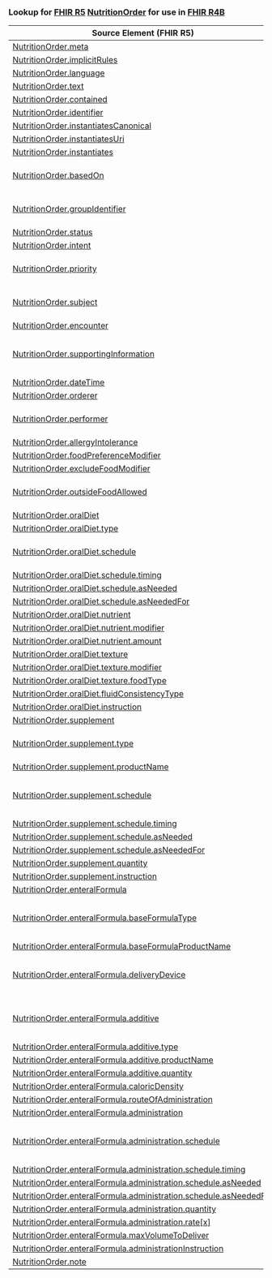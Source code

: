 ### Lookup for [FHIR R5](https://hl7.org/fhir/R5/) [NutritionOrder](https://hl7.org/fhir/R5/NutritionOrder.html) for use in [FHIR R4B](https://hl7.org/fhir/R4B/)

| Source Element (FHIR R5) | Usage | Target |
| -------------- | ----- | ------ |
| [NutritionOrder.meta](https://hl7.org/fhir/R5/NutritionOrder.html#resource) | `UseElementSameName` | [NutritionOrder.meta](https://hl7.org/fhir/R4B/NutritionOrder.html#resource) |
| [NutritionOrder.implicitRules](https://hl7.org/fhir/R5/NutritionOrder.html#resource) | `UseElementSameName` | [NutritionOrder.implicitRules](https://hl7.org/fhir/R4B/NutritionOrder.html#resource) |
| [NutritionOrder.language](https://hl7.org/fhir/R5/NutritionOrder.html#resource) | `UseElementSameName` | [NutritionOrder.language](https://hl7.org/fhir/R4B/NutritionOrder.html#resource) |
| [NutritionOrder.text](https://hl7.org/fhir/R5/NutritionOrder.html#resource) | `UseElementSameName` | [NutritionOrder.text](https://hl7.org/fhir/R4B/NutritionOrder.html#resource) |
| [NutritionOrder.contained](https://hl7.org/fhir/R5/NutritionOrder.html#resource) | `UseElementSameName` | [NutritionOrder.contained](https://hl7.org/fhir/R4B/NutritionOrder.html#resource) |
| [NutritionOrder.identifier](https://hl7.org/fhir/R5/NutritionOrder.html#resource) | `UseElementSameName` | [NutritionOrder.identifier](https://hl7.org/fhir/R4B/NutritionOrder.html#resource) |
| [NutritionOrder.instantiatesCanonical](https://hl7.org/fhir/R5/NutritionOrder.html#resource) | `UseElementSameName` | [NutritionOrder.instantiatesCanonical](https://hl7.org/fhir/R4B/NutritionOrder.html#resource) |
| [NutritionOrder.instantiatesUri](https://hl7.org/fhir/R5/NutritionOrder.html#resource) | `UseElementSameName` | [NutritionOrder.instantiatesUri](https://hl7.org/fhir/R4B/NutritionOrder.html#resource) |
| [NutritionOrder.instantiates](https://hl7.org/fhir/R5/NutritionOrder.html#resource) | `UseElementSameName` | [NutritionOrder.instantiates](https://hl7.org/fhir/R4B/NutritionOrder.html#resource) |
| [NutritionOrder.basedOn](https://hl7.org/fhir/R5/NutritionOrder.html#resource) | `UseExtension` | [http://hl7.org/fhir/5.0/StructureDefinition/extension-NutritionOrder.basedOn](StructureDefinition-ext-R5-NutritionOrder.basedOn.html) |
| [NutritionOrder.groupIdentifier](https://hl7.org/fhir/R5/NutritionOrder.html#resource) | `UseExtension` | [http://hl7.org/fhir/5.0/StructureDefinition/extension-NutritionOrder.groupIdentifier](StructureDefinition-ext-R5-NutritionOrder.groupIdentifier.html) |
| [NutritionOrder.status](https://hl7.org/fhir/R5/NutritionOrder.html#resource) | `UseElementSameName` | [NutritionOrder.status](https://hl7.org/fhir/R4B/NutritionOrder.html#resource) |
| [NutritionOrder.intent](https://hl7.org/fhir/R5/NutritionOrder.html#resource) | `UseElementSameName` | [NutritionOrder.intent](https://hl7.org/fhir/R4B/NutritionOrder.html#resource) |
| [NutritionOrder.priority](https://hl7.org/fhir/R5/NutritionOrder.html#resource) | `UseExtension` | [http://hl7.org/fhir/5.0/StructureDefinition/extension-NutritionOrder.priority](StructureDefinition-ext-R5-NutritionOrder.priority.html) |
| [NutritionOrder.subject](https://hl7.org/fhir/R5/NutritionOrder.html#resource) | `UseExtension` | [http://hl7.org/fhir/5.0/StructureDefinition/extension-NutritionOrder.subject](StructureDefinition-ext-R5-NutritionOrder.subject.html) |
| [NutritionOrder.encounter](https://hl7.org/fhir/R5/NutritionOrder.html#resource) | `UseElementSameName` | [NutritionOrder.encounter](https://hl7.org/fhir/R4B/NutritionOrder.html#resource) |
| [NutritionOrder.supportingInformation](https://hl7.org/fhir/R5/NutritionOrder.html#resource) | `UseExtension` | [http://hl7.org/fhir/5.0/StructureDefinition/extension-NutritionOrder.supportingInformation](StructureDefinition-ext-R5-NutritionOrder.supportingInformation.html) |
| [NutritionOrder.dateTime](https://hl7.org/fhir/R5/NutritionOrder.html#resource) | `UseElementSameName` | [NutritionOrder.dateTime](https://hl7.org/fhir/R4B/NutritionOrder.html#resource) |
| [NutritionOrder.orderer](https://hl7.org/fhir/R5/NutritionOrder.html#resource) | `UseElementSameName` | [NutritionOrder.orderer](https://hl7.org/fhir/R4B/NutritionOrder.html#resource) |
| [NutritionOrder.performer](https://hl7.org/fhir/R5/NutritionOrder.html#resource) | `UseExtension` | [http://hl7.org/fhir/5.0/StructureDefinition/extension-NutritionOrder.performer](StructureDefinition-ext-R5-NutritionOrder.performer.html) |
| [NutritionOrder.allergyIntolerance](https://hl7.org/fhir/R5/NutritionOrder.html#resource) | `UseElementSameName` | [NutritionOrder.allergyIntolerance](https://hl7.org/fhir/R4B/NutritionOrder.html#resource) |
| [NutritionOrder.foodPreferenceModifier](https://hl7.org/fhir/R5/NutritionOrder.html#resource) | `UseElementSameName` | [NutritionOrder.foodPreferenceModifier](https://hl7.org/fhir/R4B/NutritionOrder.html#resource) |
| [NutritionOrder.excludeFoodModifier](https://hl7.org/fhir/R5/NutritionOrder.html#resource) | `UseElementSameName` | [NutritionOrder.excludeFoodModifier](https://hl7.org/fhir/R4B/NutritionOrder.html#resource) |
| [NutritionOrder.outsideFoodAllowed](https://hl7.org/fhir/R5/NutritionOrder.html#resource) | `UseExtension` | [http://hl7.org/fhir/5.0/StructureDefinition/extension-NutritionOrder.outsideFoodAllowed](StructureDefinition-ext-R5-NutritionOrder.outsideFoodAllowed.html) |
| [NutritionOrder.oralDiet](https://hl7.org/fhir/R5/NutritionOrder.html#resource) | `UseElementSameName` | [NutritionOrder.oralDiet](https://hl7.org/fhir/R4B/NutritionOrder.html#resource) |
| [NutritionOrder.oralDiet.type](https://hl7.org/fhir/R5/NutritionOrder.html#resource) | `UseElementSameName` | [NutritionOrder.oralDiet.type](https://hl7.org/fhir/R4B/NutritionOrder.html#resource) |
| [NutritionOrder.oralDiet.schedule](https://hl7.org/fhir/R5/NutritionOrder.html#resource) | `UseExtension` | [http://hl7.org/fhir/5.0/StructureDefinition/extension-NutritionOrder.oralDiet.schedule](StructureDefinition-ext-R5-NutritionOrder.or.schedule.html) |
| [NutritionOrder.oralDiet.schedule.timing](https://hl7.org/fhir/R5/NutritionOrder.html#resource) | `UseExtensionFromAncestor` | - |
| [NutritionOrder.oralDiet.schedule.asNeeded](https://hl7.org/fhir/R5/NutritionOrder.html#resource) | `UseExtensionFromAncestor` | - |
| [NutritionOrder.oralDiet.schedule.asNeededFor](https://hl7.org/fhir/R5/NutritionOrder.html#resource) | `UseExtensionFromAncestor` | - |
| [NutritionOrder.oralDiet.nutrient](https://hl7.org/fhir/R5/NutritionOrder.html#resource) | `UseElementSameName` | [NutritionOrder.oralDiet.nutrient](https://hl7.org/fhir/R4B/NutritionOrder.html#resource) |
| [NutritionOrder.oralDiet.nutrient.modifier](https://hl7.org/fhir/R5/NutritionOrder.html#resource) | `UseElementSameName` | [NutritionOrder.oralDiet.nutrient.modifier](https://hl7.org/fhir/R4B/NutritionOrder.html#resource) |
| [NutritionOrder.oralDiet.nutrient.amount](https://hl7.org/fhir/R5/NutritionOrder.html#resource) | `UseElementSameName` | [NutritionOrder.oralDiet.nutrient.amount](https://hl7.org/fhir/R4B/NutritionOrder.html#resource) |
| [NutritionOrder.oralDiet.texture](https://hl7.org/fhir/R5/NutritionOrder.html#resource) | `UseElementSameName` | [NutritionOrder.oralDiet.texture](https://hl7.org/fhir/R4B/NutritionOrder.html#resource) |
| [NutritionOrder.oralDiet.texture.modifier](https://hl7.org/fhir/R5/NutritionOrder.html#resource) | `UseElementSameName` | [NutritionOrder.oralDiet.texture.modifier](https://hl7.org/fhir/R4B/NutritionOrder.html#resource) |
| [NutritionOrder.oralDiet.texture.foodType](https://hl7.org/fhir/R5/NutritionOrder.html#resource) | `UseElementSameName` | [NutritionOrder.oralDiet.texture.foodType](https://hl7.org/fhir/R4B/NutritionOrder.html#resource) |
| [NutritionOrder.oralDiet.fluidConsistencyType](https://hl7.org/fhir/R5/NutritionOrder.html#resource) | `UseElementSameName` | [NutritionOrder.oralDiet.fluidConsistencyType](https://hl7.org/fhir/R4B/NutritionOrder.html#resource) |
| [NutritionOrder.oralDiet.instruction](https://hl7.org/fhir/R5/NutritionOrder.html#resource) | `UseElementSameName` | [NutritionOrder.oralDiet.instruction](https://hl7.org/fhir/R4B/NutritionOrder.html#resource) |
| [NutritionOrder.supplement](https://hl7.org/fhir/R5/NutritionOrder.html#resource) | `UseElementSameName` | [NutritionOrder.supplement](https://hl7.org/fhir/R4B/NutritionOrder.html#resource) |
| [NutritionOrder.supplement.type](https://hl7.org/fhir/R5/NutritionOrder.html#resource) | `UseExtension` | [http://hl7.org/fhir/5.0/StructureDefinition/extension-NutritionOrder.supplement.type](StructureDefinition-ext-R5-NutritionOrder.su.type.html) |
| [NutritionOrder.supplement.productName](https://hl7.org/fhir/R5/NutritionOrder.html#resource) | `UseElementSameName` | [NutritionOrder.supplement.productName](https://hl7.org/fhir/R4B/NutritionOrder.html#resource) |
| [NutritionOrder.supplement.schedule](https://hl7.org/fhir/R5/NutritionOrder.html#resource) | `UseExtension` | [http://hl7.org/fhir/5.0/StructureDefinition/extension-NutritionOrder.supplement.schedule](StructureDefinition-ext-R5-NutritionOrder.su.schedule.html) |
| [NutritionOrder.supplement.schedule.timing](https://hl7.org/fhir/R5/NutritionOrder.html#resource) | `UseExtensionFromAncestor` | - |
| [NutritionOrder.supplement.schedule.asNeeded](https://hl7.org/fhir/R5/NutritionOrder.html#resource) | `UseExtensionFromAncestor` | - |
| [NutritionOrder.supplement.schedule.asNeededFor](https://hl7.org/fhir/R5/NutritionOrder.html#resource) | `UseExtensionFromAncestor` | - |
| [NutritionOrder.supplement.quantity](https://hl7.org/fhir/R5/NutritionOrder.html#resource) | `UseElementSameName` | [NutritionOrder.supplement.quantity](https://hl7.org/fhir/R4B/NutritionOrder.html#resource) |
| [NutritionOrder.supplement.instruction](https://hl7.org/fhir/R5/NutritionOrder.html#resource) | `UseElementSameName` | [NutritionOrder.supplement.instruction](https://hl7.org/fhir/R4B/NutritionOrder.html#resource) |
| [NutritionOrder.enteralFormula](https://hl7.org/fhir/R5/NutritionOrder.html#resource) | `UseElementSameName` | [NutritionOrder.enteralFormula](https://hl7.org/fhir/R4B/NutritionOrder.html#resource) |
| [NutritionOrder.enteralFormula.baseFormulaType](https://hl7.org/fhir/R5/NutritionOrder.html#resource) | `UseExtension` | [http://hl7.org/fhir/5.0/StructureDefinition/extension-NutritionOrder.enteralFormula.baseFormulaType](StructureDefinition-ext-R5-NutritionOrder.en.baseFormulaType.html) |
| [NutritionOrder.enteralFormula.baseFormulaProductName](https://hl7.org/fhir/R5/NutritionOrder.html#resource) | `UseElementSameName` | [NutritionOrder.enteralFormula.baseFormulaProductName](https://hl7.org/fhir/R4B/NutritionOrder.html#resource) |
| [NutritionOrder.enteralFormula.deliveryDevice](https://hl7.org/fhir/R5/NutritionOrder.html#resource) | `UseExtension` | [http://hl7.org/fhir/5.0/StructureDefinition/extension-NutritionOrder.enteralFormula.deliveryDevice](StructureDefinition-ext-R5-NutritionOrder.en.deliveryDevice.html) |
| [NutritionOrder.enteralFormula.additive](https://hl7.org/fhir/R5/NutritionOrder.html#resource) | `UseExtension` | [http://hl7.org/fhir/5.0/StructureDefinition/extension-NutritionOrder.enteralFormula.additive](StructureDefinition-ext-R5-NutritionOrder.en.additive.html) |
| [NutritionOrder.enteralFormula.additive.type](https://hl7.org/fhir/R5/NutritionOrder.html#resource) | `UseExtensionFromAncestor` | - |
| [NutritionOrder.enteralFormula.additive.productName](https://hl7.org/fhir/R5/NutritionOrder.html#resource) | `UseExtensionFromAncestor` | - |
| [NutritionOrder.enteralFormula.additive.quantity](https://hl7.org/fhir/R5/NutritionOrder.html#resource) | `UseExtensionFromAncestor` | - |
| [NutritionOrder.enteralFormula.caloricDensity](https://hl7.org/fhir/R5/NutritionOrder.html#resource) | `UseElementSameName` | [NutritionOrder.enteralFormula.caloricDensity](https://hl7.org/fhir/R4B/NutritionOrder.html#resource) |
| [NutritionOrder.enteralFormula.routeOfAdministration](https://hl7.org/fhir/R5/NutritionOrder.html#resource) | `UseElementRenamed` | [NutritionOrder.enteralFormula.routeofAdministration](https://hl7.org/fhir/R4B/NutritionOrder.html#resource) |
| [NutritionOrder.enteralFormula.administration](https://hl7.org/fhir/R5/NutritionOrder.html#resource) | `UseElementSameName` | [NutritionOrder.enteralFormula.administration](https://hl7.org/fhir/R4B/NutritionOrder.html#resource) |
| [NutritionOrder.enteralFormula.administration.schedule](https://hl7.org/fhir/R5/NutritionOrder.html#resource) | `UseExtension` | [http://hl7.org/fhir/5.0/StructureDefinition/extension-NutritionOrder.enteralFormula.administration.schedule](StructureDefinition-ext-R5-NutritionOrder.en.ad.schedule.html) |
| [NutritionOrder.enteralFormula.administration.schedule.timing](https://hl7.org/fhir/R5/NutritionOrder.html#resource) | `UseExtensionFromAncestor` | - |
| [NutritionOrder.enteralFormula.administration.schedule.asNeeded](https://hl7.org/fhir/R5/NutritionOrder.html#resource) | `UseExtensionFromAncestor` | - |
| [NutritionOrder.enteralFormula.administration.schedule.asNeededFor](https://hl7.org/fhir/R5/NutritionOrder.html#resource) | `UseExtensionFromAncestor` | - |
| [NutritionOrder.enteralFormula.administration.quantity](https://hl7.org/fhir/R5/NutritionOrder.html#resource) | `UseElementSameName` | [NutritionOrder.enteralFormula.administration.quantity](https://hl7.org/fhir/R4B/NutritionOrder.html#resource) |
| [NutritionOrder.enteralFormula.administration.rate[x]](https://hl7.org/fhir/R5/NutritionOrder.html#resource) | `UseElementSameName` | [NutritionOrder.enteralFormula.administration.rate[x]](https://hl7.org/fhir/R4B/NutritionOrder.html#resource) |
| [NutritionOrder.enteralFormula.maxVolumeToDeliver](https://hl7.org/fhir/R5/NutritionOrder.html#resource) | `UseElementSameName` | [NutritionOrder.enteralFormula.maxVolumeToDeliver](https://hl7.org/fhir/R4B/NutritionOrder.html#resource) |
| [NutritionOrder.enteralFormula.administrationInstruction](https://hl7.org/fhir/R5/NutritionOrder.html#resource) | `UseElementSameName` | [NutritionOrder.enteralFormula.administrationInstruction](https://hl7.org/fhir/R4B/NutritionOrder.html#resource) |
| [NutritionOrder.note](https://hl7.org/fhir/R5/NutritionOrder.html#resource) | `UseElementSameName` | [NutritionOrder.note](https://hl7.org/fhir/R4B/NutritionOrder.html#resource) |
